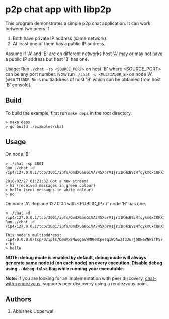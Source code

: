 # p2p chat app with libp2p

This program demonstrates a simple p2p chat application. It can work between two peers if
1. Both have private IP address (same network).
2. At least one of them has a public IP address.

Assume if 'A' and 'B' are on different networks host 'A' may or may not have a public IP address but host 'B' has one.

Usage: Run `./chat -sp <SOURCE_PORT>` on host 'B' where <SOURCE_PORT> can be any port number. Now run `./chat -d <MULTIADDR_B>` on node 'A' [`<MULTIADDR_B>` is multiaddress of host 'B' which can be obtained from host 'B' console].

## Build

To build the example, first run `make deps` in the root directory.

```
> make deps
> go build ./examples/chat
```

## Usage

On node 'B'

```
> ./chat -sp 3001
Run ./chat -d /ip4/127.0.0.1/tcp/3001/ipfs/QmdXGaeGiVA745XorV1jr11RHxB9z4fqykm6xCUPX1aTJo

2018/02/27 01:21:32 Got a new stream!
> hi (received messages in green colour)
> hello (sent messages in white colour)
> no
```

On node 'A'. Replace 127.0.0.1 with <PUBLIC_IP> if node 'B' has one.

```
> ./chat -d /ip4/127.0.0.1/tcp/3001/ipfs/QmdXGaeGiVA745XorV1jr11RHxB9z4fqykm6xCUPX1aTJo
Run ./chat -d /ip4/127.0.0.1/tcp/3001/ipfs/QmdXGaeGiVA745XorV1jr11RHxB9z4fqykm6xCUPX1aTJo

This node's multiaddress:
/ip4/0.0.0.0/tcp/0/ipfs/QmWVx9NwsgaVWMRHNCpesq1WQAw2T3JurjGDNeVNWifPS7
> hi
> hello
```

**NOTE: debug mode is enabled by default, debug mode will always generate same node id (on each node) on every execution. Disable debug using `--debug false` flag while running your executable.**

**Note:** If you are looking for an implementation with peer discovery, [chat-with-rendezvous](../chat-with-rendezvous), supports peer discovery using a rendezvous point.

## Authors
1. Abhishek Upperwal